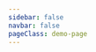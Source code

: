```yaml
---
sidebar: false
navbar: false
pageClass: demo-page
---
```

<ClientOnly>
  <ProDemo></ProDemo>
</ClientOnly>


